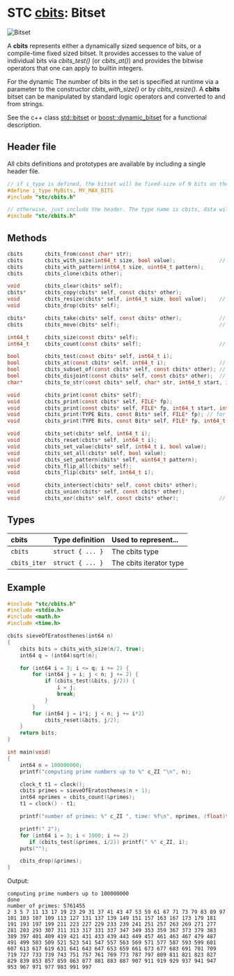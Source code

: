 # STC [cbits](../include/stc/cbits.h): Bitset
![Bitset](pics/bitset.jpg)

A **cbits** represents either a dynamically sized sequence of bits, or a compile-time fixed sized bitset. It provides accesses to the value of individual bits via *cbits_test()* (or *cbits_at()*) and provides the bitwise operators that one can apply to builtin integers. 

For the dynamic The number of bits in the set is specified at runtime via a parameter to the constructor *cbits_with_size()* or by *cbits_resize()*. A **cbits** bitset can be manipulated by standard logic operators and converted to and from strings.

See the c++ class [std::bitset](https://en.cppreference.com/w/cpp/utility/bitset) or
[boost::dynamic_bitset](https://www.boost.org/doc/libs/release/libs/dynamic_bitset/dynamic_bitset.html)
for a functional description.

## Header file
All cbits definitions and prototypes are available by including a single header file.

```c
// if i_type is defined, the bitset will be fixed-size of N bits on the stack, and with the given type name.
#define i_type MyBits, MY_MAX_BITS
#include "stc/cbits.h"

// otherwise, just include the header. The type name is cbits, data will be dynamically allocated.
#include "stc/cbits.h"
```
## Methods

```c
cbits       cbits_from(const char* str);
cbits       cbits_with_size(int64_t size, bool value);              // size must be <= N if N is defined
cbits       cbits_with_pattern(int64_t size, uint64_t pattern);
cbits       cbits_clone(cbits other);

void        cbits_clear(cbits* self);
cbits*      cbits_copy(cbits* self, const cbits* other);
void        cbits_resize(cbits* self, int64_t size, bool value);    // NB! only for dynamic bitsets!
void        cbits_drop(cbits* self);

cbits*      cbits_take(cbits* self, const cbits* other);            // give other to self
cbits       cbits_move(cbits* self);                                // transfer self to caller

int64_t     cbits_size(const cbits* self);
int64_t     cbits_count(const cbits* self);                         // count number of bits set

bool        cbits_test(const cbits* self, int64_t i);
bool        cbits_at(const cbits* self, int64_t i);                 // cbits_test() with bounds check.
bool        cbits_subset_of(const cbits* self, const cbits* other); // is set a subset of other?
bool        cbits_disjoint(const cbits* self, const cbits* other);  // no common bits
char*       cbits_to_str(const cbits* self, char* str, int64_t start, int64_t stop);

void        cbits_print(const cbits* self);
void        cbits_print(const cbits* self, FILE* fp);
void        cbits_print(const cbits* self, FILE* fp, int64_t start, int64_t stop);
void        cbits_print(TYPE Bits, const Bits* self, FILE* fp); // for fixed size bitsets
void        cbits_print(TYPE Bits, const Bits* self, FILE* fp, int64_t start, int64_t stop);

void        cbits_set(cbits* self, int64_t i);
void        cbits_reset(cbits* self, int64_t i);
void        cbits_set_value(cbits* self, int64_t i, bool value);
void        cbits_set_all(cbits* self, bool value);
void        cbits_set_pattern(cbits* self, uint64_t pattern);
void        cbits_flip_all(cbits* self);
void        cbits_flip(cbits* self, int64_t i);

void        cbits_intersect(cbits* self, const cbits* other);
void        cbits_union(cbits* self, const cbits* other);
void        cbits_xor(cbits* self, const cbits* other);             // set of disjoint bits
```

## Types

| cbits               | Type definition           | Used to represent...         |
|:--------------------|:--------------------------|:-----------------------------|
| `cbits`             | `struct { ... }`          | The cbits type               |
| `cbits_iter`        | `struct { ... }`          | The cbits iterator type      |

## Example
```c
#include "stc/cbits.h"
#include <stdio.h>
#include <math.h>
#include <time.h>

cbits sieveOfEratosthenes(int64 n)
{
    cbits bits = cbits_with_size(n/2, true);
    int64 q = (int64)sqrt(n);

    for (int64 i = 3; i <= q; i += 2) {
        for (int64 j = i; j < n; j += 2) {
            if (cbits_test(&bits, j/2)) {
                i = j;
                break;
            }
        }
        for (int64 j = i*i; j < n; j += i*2)
            cbits_reset(&bits, j/2);
    }
    return bits;
}

int main(void)
{
    int64 n = 100000000;
    printf("computing prime numbers up to %" c_ZI "\n", n);

    clock_t t1 = clock();
    cbits primes = sieveOfEratosthenes(n + 1);
    int64 nprimes = cbits_count(&primes);
    t1 = clock() - t1;

    printf("number of primes: %" c_ZI ", time: %f\n", nprimes, (float)t1/CLOCKS_PER_SEC);

    printf(" 2");
    for (int64 i = 3; i < 1000; i += 2)
       if (cbits_test(&primes, i/2)) printf(" %" c_ZI, i);
    puts("");

    cbits_drop(&primes);
}
```
Output:
```
computing prime numbers up to 100000000
done
number of primes: 5761455
2 3 5 7 11 13 17 19 23 29 31 37 41 43 47 53 59 61 67 71 73 79 83 89 97 101 103 107 109 113 127 131 137 139 149 151 157 163 167 173 179 181 191 193 197 199 211 223 227 229 233 239 241 251 257 263 269 271 277 281 283 293 307 311 313 317 331 337 347 349 353 359 367 373 379 383 389 397 401 409 419 421 431 433 439 443 449 457 461 463 467 479 487 491 499 503 509 521 523 541 547 557 563 569 571 577 587 593 599 601 607 613 617 619 631 641 643 647 653 659 661 673 677 683 691 701 709 719 727 733 739 743 751 757 761 769 773 787 797 809 811 821 823 827 829 839 853 857 859 863 877 881 883 887 907 911 919 929 937 941 947 953 967 971 977 983 991 997
```
